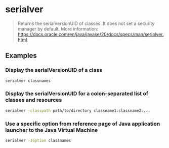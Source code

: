 # serialver

> Returns the serialVersionUID of classes. It does not set a security manager by default. More information: <https://docs.oracle.com/en/java/javase/20/docs/specs/man/serialver.html>.

## Examples

### Display the serialVersionUID of a class

```bash
serialver classnames
```

### Display the serialVersionUID for a colon-separated list of classes and resources

```bash
serialver -classpath path/to/directory classname1:classname2:...
```

### Use a specific option from reference page of Java application launcher to the Java Virtual Machine

```bash
serialver -Joption classnames
```
